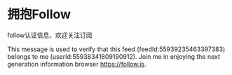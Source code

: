 # 拥抱Follow

follow认证信息，欢迎关注订阅

This message is used to verify that this feed (feedId:55939235463397383) belongs to me (userId:55938341809190912). Join me in enjoying the next generation information browser https://follow.is.

